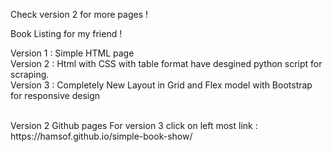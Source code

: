 Check version 2 for more pages !

Book Listing for my friend !


Version 1 : Simple HTML page <br>
Version 2 : Html with CSS with table format have desgined python script for scraping.<br>
Version 3 : Completely New Layout in Grid and Flex model with Bootstrap for responsive design

<br>
Version 2 Github pages For version 3 click on left most link : https://hamsof.github.io/simple-book-show/
